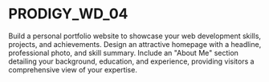 # PRODIGY_WD_04
Build a personal portfolio website to showcase your web development skills, projects, and achievements. Design an attractive homepage with a headline, professional photo, and skill summary. Include an "About Me" section detailing your background, education, and experience, providing visitors a comprehensive view of your expertise.

